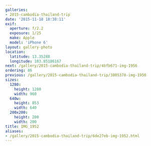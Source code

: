 ```yaml
---
galleries:
- 2015-cambodia-thailand-trip
date: '2015-11-18 18:38:11'
exif:
  aperture: f/2.2
  exposure: 1/25
  make: Apple
  model: 'iPhone 6'
layout: gallery-photo
location:
  latitude: 13.35288
  longitude: 103.85186167
next: /gallery/2015-cambodia-thailand-trip/4bfb671-img-1956
ordering: 86
previous: /gallery/2015-cambodia-thailand-trip/3805378-img-1950
sizes:
  1280:
    height: 1280
    width: 960
  640w:
    height: 853
    width: 640
  200x200:
    height: 200
    width: 200
title: IMG_1952
aliases:
- /gallery/2015-cambodia-thailand-trip/6de27eb-img-1952.html
---
```

